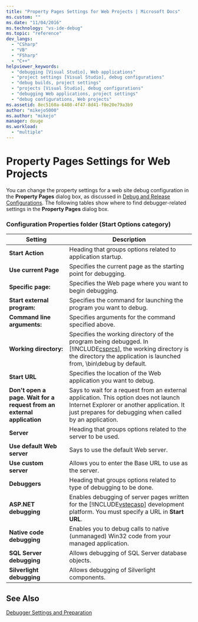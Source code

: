 ```yaml
---
title: "Property Pages Settings for Web Projects | Microsoft Docs"
ms.custom: ""
ms.date: "11/04/2016"
ms.technology: "vs-ide-debug"
ms.topic: "reference"
dev_langs: 
  - "CSharp"
  - "VB"
  - "FSharp"
  - "C++"
helpviewer_keywords: 
  - "debugging [Visual Studio], Web applications"
  - "project settings [Visual Studio], debug configurations"
  - "debug builds, project settings"
  - "projects [Visual Studio], debug configurations"
  - "debugging Web applications, project settings"
  - "debug configurations, Web projects"
ms.assetid: 8ec5160a-6408-4f47-8d41-f0e20e79a3b9
author: "mikejo5000"
ms.author: "mikejo"
manager: douge
ms.workload: 
  - "multiple"
---
```

# Property Pages Settings for Web Projects
You can change the property settings for a web site debug configuration in the **Property Pages** dialog box, as discussed in [Debug and Release Configurations](../debugger/how-to-set-debug-and-release-configurations.md). The following tables show where to find debugger-related settings in the **Property Pages** dialog box.  
  
### Configuration Properties folder (Start Options category)  
  
|                              **Setting**                               |                                                                                                      **Description**                                                                                                       |
|------------------------------------------------------------------------|----------------------------------------------------------------------------------------------------------------------------------------------------------------------------------------------------------------------------|
|                            **Start Action**                            |                                                                                Heading that groups options related to application startup.                                                                                 |
|                          **Use current Page**                          |                                                                              Specifies the current page as the starting point for debugging.                                                                               |
|                           **Specific page:**                           |                                                                                 Specifies the Web page where you want to begin debugging.                                                                                  |
|                      **Start external program:**                       |                                                                             Specifies the command for launching the program you want to debug.                                                                             |
|                      **Command line arguments:**                       |                                                                                    Specifies arguments for the command specified above.                                                                                    |
|                         **Working directory:**                         | Specifies the working directory of the program being debugged. In [!INCLUDE[csprcs](../data-tools/includes/csprcs_md.md)], the working directory is the directory the application is launched from, \bin\debug by default. |
|                             **Start URL**                              |                                                                              Specifies the location of the Web application you want to debug.                                                                              |
| **Don't open a page. Wait for a request from an external application** |                Says to wait for a request from an external application. This option does not launch Internet Explorer or another application. It just prepares for debugging when called by an application.                |
|                               **Server**                               |                                                                               Heading that groups options related to the server to be used.                                                                                |
|                       **Use default Web server**                       |                                                                                            Says to use the default Web server.                                                                                             |
|                         **Use custom server**                          |                                                                                   Allows you to enter the Base URL to use as the server.                                                                                   |
|                             **Debuggers**                              |                                                                            Heading that groups options related to type of debugging to be done.                                                                            |
|                         **ASP.NET debugging**                          |                       Enables debugging of server pages written for the [!INCLUDE[vstecasp](../code-quality/includes/vstecasp_md.md)] development platform. You must specify a URL in **Start URL**.                       |
|                       **Native code debugging**                        |                                                                 Enables you to debug calls to native (unmanaged) Win32 code from your managed application.                                                                 |
|                        **SQL Server debugging**                        |                                                                                      Allows debugging of SQL Server database objects.                                                                                      |
|                       **Silverlight debugging**                        |                                                                                        Allows debugging of Silverlight components.                                                                                         |
  
## See Also  
 [Debugger Settings and Preparation](../debugger/debugger-settings-and-preparation.md)
